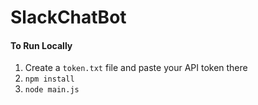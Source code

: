 # SlackChatBot

#### To Run Locally
1. Create a `token.txt` file and paste your API token there
1. `npm install`
1. `node main.js`
